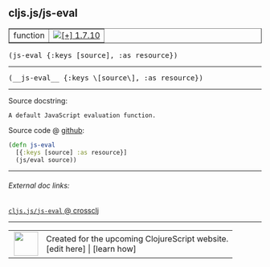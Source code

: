 ## cljs.js/js-eval



 <table border="1">
<tr>
<td>function</td>
<td><a href="https://github.com/cljsinfo/cljs-api-docs/tree/1.7.10"><img valign="middle" alt="[+] 1.7.10" title="Added in 1.7.10" src="https://img.shields.io/badge/+-1.7.10-lightgrey.svg"></a> </td>
</tr>
</table>

<samp>(js-eval {:keys \[source\], :as resource})</samp><br>

---

 <samp>
(__js-eval__ {:keys \[source\], :as resource})<br>
</samp>

---





Source docstring:

```
A default JavaScript evaluation function.
```


Source code @ [github]():

```clj
(defn js-eval
  [{:keys [source] :as resource}]
  (js/eval source))
```

<!--
Repo - tag - source tree - lines:

 <pre>

</pre>

-->

---



###### External doc links:

[`cljs.js/js-eval` @ crossclj](http://crossclj.info/fun/cljs.js.cljs/js-eval.html)<br>

---

 <table>
<tr><td>
<img valign="middle" align="right" width="48px" src="http://i.imgur.com/Hi20huC.png">
</td><td>
Created for the upcoming ClojureScript website.<br>
[edit here] | [learn how]
</td></tr></table>

[edit here]:https://github.com/cljsinfo/cljs-api-docs/blob/master/cljsdoc/cljs.js/js-eval.cljsdoc
[learn how]:https://github.com/cljsinfo/cljs-api-docs/wiki/cljsdoc-files

<!--

This information was too distracting to show to readers, but I'll leave it
commented here since it is helpful to:

- pretty-print the data used to generate this document
- and show how to retrieve that data



The API data for this symbol:

```clj
{:ns "cljs.js",
 :name "js-eval",
 :signature ["[{:keys [source], :as resource}]"],
 :name-encode "js-eval",
 :history [["+" "1.7.10"]],
 :type "function",
 :full-name-encode "cljs.js/js-eval",
 :source {:code "(defn js-eval\n  [{:keys [source] :as resource}]\n  (js/eval source))",
          :title "Source code",
          :repo "clojurescript",
          :tag "r1.9.14",
          :filename "src/main/cljs/cljs/js.cljs",
          :lines [101 104],
          :url "https://github.com/clojure/clojurescript/blob/r1.9.14/src/main/cljs/cljs/js.cljs#L101-L104"},
 :usage ["(js-eval {:keys [source], :as resource})"],
 :full-name "cljs.js/js-eval",
 :docstring "A default JavaScript evaluation function.",
 :cljsdoc-url "https://github.com/cljsinfo/cljs-api-docs/blob/master/cljsdoc/cljs.js/js-eval.cljsdoc"}

```

Retrieve the API data for this symbol:

```clj
;; from Clojure REPL
(require '[clojure.edn :as edn])
(-> (slurp "https://raw.githubusercontent.com/cljsinfo/cljs-api-docs/catalog/cljs-api.edn")
    (edn/read-string)
    (get-in [:symbols "cljs.js/js-eval"]))
```

-->
